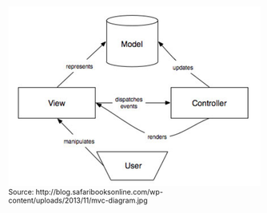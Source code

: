 <img src='img/mvc.jpg' width='650'>
</br>
Source:
http://blog.safaribooksonline.com/wp-content/uploads/2013/11/mvc-diagram.jpg

